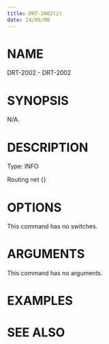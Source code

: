 ```yaml
---
title: DRT-2002(2)
date: 24/09/08
---
```


# NAME

DRT-2002 - DRT-2002

# SYNOPSIS

N/A.

# DESCRIPTION

Type: INFO

Routing net {}

# OPTIONS

This command has no switches.

# ARGUMENTS

This command has no arguments.

# EXAMPLES

# SEE ALSO

